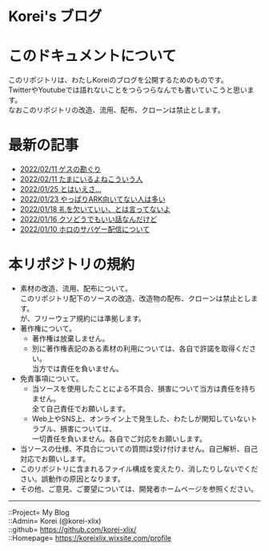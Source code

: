 # Korei's ブログ

# このドキュメントについて <a name="aHowto"></a>
このリポジトリは、わたしKoreiのブログを公開するためのものです。  
TwitterやYoutubeでは語れないことをつらつらなんでも書いていこうと思います。  
なおこのリポジトリの改造、流用、配布、クローンは禁止とします。  


# 最新の記事 <a name="aLists"></a>
* [2022/02/11 ゲスの勘ぐり](/2022/20220211_1.md)
* [2022/02/11 たまにいるよねこういう人](/2022/20220211.md)
* [2022/01/25 とはいえさ...](/2022/20220126.md)
* [2022/01/23 やっぱりARK向いてない人は多い](/2022/20220123.md)
* [2022/01/18 礼を欠いていい、とは言ってないよ](/2022/20220118.md)
* [2022/01/16 クソどうでもいい話なんだけど](/2022/20220116.md)
* [2022/01/10 ホロのサバゲー配信について](/2022/20220110.md)






# 本リポジトリの規約 <a name="aRules"></a>
* 素材の改造、流用、配布について。  
  このリポジトリ配下のソースの改造、改造物の配布、クローンは禁止とします。  
  が、フリーウェア規約には準拠します。  
* 著作権について。
  * 著作権は放棄しません。
  * 別に著作権表記のある素材の利用については、各自で許諾を取得ください。  
    当方では責任を負いません。  
* 免責事項について。
  * 当ソースを使用したことによる不具合、損害について当方は責任を持ちません。  
    全て自己責任でお願いします。  
  * Web上やSNS上、オンライン上で発生した、わたしが関知していないトラブル、損害については、  
    一切責任を負いません。各自でご対応をお願いします。  
* 当ソースの仕様、不具合についての質問は受け付けません。自己解析、自己対応でお願いします。  
* このリポジトリに含まれるファイル構成を変えたり、消したりしないでください。誤動作の原因となります。  
* その他、ご意見、ご要望については、開発者ホームページを参照ください。  


***
::Project= My Blog  
::Admin= Korei (@korei-xlix)  
::github= https://github.com/korei-xlix/  
::Homepage= https://koreixlix.wixsite.com/profile  
